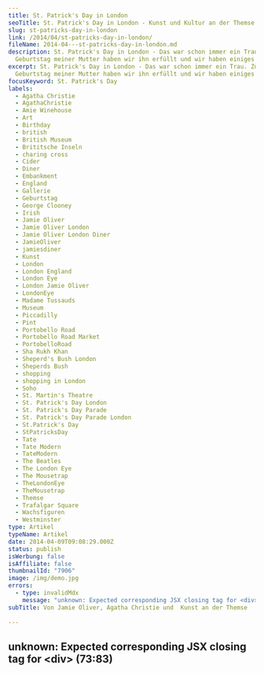 ```yaml
---
title: St. Patrick's Day in London
seoTitle: St. Patrick's Day in London - Kunst und Kultur an der Themse
slug: st-patricks-day-in-london
link: /2014/04/st-patricks-day-in-london/
fileName: 2014-04---st-patricks-day-in-london.md
description: St. Patrick's Day in London - Das war schon immer ein Trau. Zum
  Geburtstag meiner Mutter haben wir ihn erfüllt und wir haben einiges erlebt!
excerpt: St. Patrick's Day in London - Das war schon immer ein Trau. Zum
  Geburtstag meiner Mutter haben wir ihn erfüllt und wir haben einiges erlebt!
focusKeyword: St. Patrick's Day
labels:
  - Agatha Christie
  - AgathaChristie
  - Amie Winehouse
  - Art
  - Birthday
  - british
  - British Museum
  - Brititsche Inseln
  - charing cross
  - Cider
  - Diner
  - Embankment
  - England
  - Gallerie
  - Geburtstag
  - George Clooney
  - Irish
  - Jamie Oliver
  - Jamie Oliver London
  - Jamie Oliver London Diner
  - JamieOliver
  - jamiesdiner
  - Kunst
  - London
  - London England
  - London Eye
  - London Jamie Oliver
  - LondonEye
  - Madame Tussauds
  - Museum
  - Piccadilly
  - Pint
  - Portobello Road
  - Portobello Road Market
  - PortobelloRoad
  - Sha Rukh Khan
  - Sheperd's Bush London
  - Sheperds Bush
  - shopping
  - shopping in London
  - Soho
  - St. Martin's Theatre
  - St. Patrick's Day London
  - St. Patrick's Day Parade
  - St. Patrick's Day Parade London
  - St.Patrick's Day
  - StPatricksDay
  - Tate
  - Tate Modern
  - TateModern
  - The Beatles
  - The London Eye
  - The Mousetrap
  - TheLondonEye
  - TheMousetrap
  - Themse
  - Trafalgar Square
  - Wachsfiguren
  - Westminster
type: Artikel
typeName: Artikel
date: 2014-04-09T09:08:29.000Z
status: publish
isWerbung: false
isAffiliate: false
thumbnailId: "7906"
image: /img/demo.jpg
errors:
  - type: invalidMdx
    message: "unknown: Expected corresponding JSX closing tag for <div> (73:83)"
subTitle: Von Jamie Oliver, Agatha Christie und  Kunst an der Themse
  
---
```


## unknown: Expected corresponding JSX closing tag for &lt;div> (73:83)

<!--
**In diesem Jahr hatten wir uns für den Geburtstag meiner Mutter am St.
Patrick's Day was ganz Besonderes ausgedacht.**

4 Flüge nach London waren schnell gebucht. Wir trafen bereits am 15. März ein,
so hatten wir genügend Zeit, uns auf dem
[Portobello Road Market](http://www.portobelloroad.co.uk/) noch mit
standesgemäßen Outfits für den großen Tag einzudecken. Am Abend des ersten Tages
ging es dann nach Soho.

Für den zweiten Tag hatte ich Karten für Madame Tussauds besorgt. Bis jetzt
hatte ich es noch bei keinem London-Aufenthalt geschafft, dort einzukehren. Gut,
dass wir es uns dieses Mal endlich fest vorgenommen hatten, denn es hat sich
sehr gelohnt. Ihr könnt Euch nicht vorstellen, was für tolle Fotos man dort
machen kann!

![Mit Wolverine](http://cardamonchai.files.wordpress.com/2014/04/tussauds-261.jpg?w=199 "[ ](https://www.flickr.com/photos/99929697@N07/sets/72157643221992364/)  Mit Wolverine")

Die Eintrittspreise für das Wachsfigurenkabinett kommen einem im erstem Moment
hoch vor, sind aber auf jeden Fall gerechtfertigt, denn der Besuch dort ist
wirklich ein Erlebnis. Kleiner Tipp meinerseits: Wie bei sehr vielen
Attraktionen im Vereinten Königreich spart man sich einiges, wenn man im Voraus
online bucht. In diesem Fall sind das ganze 25%. Bucht man gleichzeitig mehrere
"London Attractions" sind es sogar bis zu 40%.

## St. Patrick's Day am Trafagar Square

Im Anschluss fuhren wir zum Trafalgar Square, um uns die St. Patrick's Day
Parade (die findet in London einen Tag vor dem St. Patrick's Day statt)
anzusehen. Wir kamen gerade rechtzeitig dort an, um die
[Commitments](http://www.thecommitmentslondon.com/) live auf der Bühne zu
erleben.

Vom Trafalgar Square aus spazierten wir gemütlich an der Themse entlang und
machten entlang des Embankment noch das ein oder andere Foto. Nachdem wir den
Fluss ein ums andere Mal überquert hatten, um keine Perspektive zu verpassen,
gelangten wir schließlich zur Hauptanttraktion des Tages, dem
[Tate Modern](http://www.tate.org.uk/).

![Fernweh am London Eye](http://cardamonchai.files.wordpress.com/2014/04/13543507523_7cf0cfa41d.jpg?w=300 "[ ](https://www.flickr.com/photos/99929697@N07/sets/72157643221992364/)  Fernweh am London Eye")

Den Abend verbrachten wir in einer Kneipe in Sheperds Bush. Es gab richtig
leckeren Cider und weniger gutes Essen.

Nach einem ausgedehnten Geburtstagsfrühstück im Hotel begaben wir uns am Montag
zum [British Museum](https://www.britishmuseum.org/). Dort bewunderten wir vor
allem die Ägyptische und die Indianische Abteilung.

Gegen Mittag ging es dann nochmal zum Shoppen in die Stadt, bis die Schuhsolen
glühten und es Zeit für ein leckeres Mahl in
[Jamie Oliver's Pop Up Diner](http://www.jamieoliversdiner.com/) wurde. Ich
hatte einen unfassbar guten Fruchtcocktail und den besten Veggie-Burger, den ich
jemals zu mir genommen habe, kombiniert mit Avocado-Pommes.

![Joseph Beuys im Tate Modern ](http://cardamonchai.files.wordpress.com/2014/04/13544765734_8cf7d73e17.jpg?w=199 "[ ](https://www.flickr.com/photos/99929697@N07/sets/72157643221992364/)  Joseph Beuys im Tate Modern")

Das Abendprogramm hatte mein Vater organisiert. Es sollte ins Theater gehen.
[The Mousetrap](https://www.the-mousetrap.co.uk/Online/) von Agatha Christie
wird bereits seit 62 Jahren jeden Abend im St. Martin's Theatre in der West
Street (nähe Charing Cross) gespielt.

## Agatha Christie

Natürlich hatten wir meiner Mutter vorher nichts verraten. Wir gingen mit ihr
quer durch Soho, mein Vater erzählte, er hätte von einer interessanten Kneipe in
China Town gehört, in der er unbedingt ihren Geburtstag begehen wollte. Sie
(größter mir bekannter Agatha Christie Fan) staunte nicht schlecht, als er ihr
vor dem Theater plötzlich die Tickets in die Hand drückte, das könnt Ihr mir
glauben.

![Ganesha im British Museum](http://cardamonchai.files.wordpress.com/2014/04/13545359663_341bdc4734.jpg?w=300 "[ ](https://www.flickr.com/photos/99929697@N07/sets/72157643221992364/)  Ganesha im British Museum")

Fazit der Reise: Unsere Erwartungen wurden voll erfüllt und sogar noch
übertroffen. Ich habe ein paar tolle neue Stiefel, die wahrscheinlich jedes
Festival überleben werden, durfte den besten Burger der Welt kosten und bin
stolze Besitzerin von Fotos zusammen mit Jimi Hendrix, den Beatles, George
Clooney, Johnny Depp, Amy Winehouse, Shah Rukh Khan und vielen weiteren
Berühmtheiten. Wir durften einige der eindrucksvollsten Kunstwerke aller Zeiten
bewundern und sind bei dem tollen Wetter alle wunderbar knackig braun geworden.

London ist und bleibt meine Lieblingsstadt und ich werde ihr ganz sicher schon
bald wieder einen Besuch abstatten.

Im Anschluss gibt es ein paar Bilder aus dem Wachsfigurenkabinett zu sehen, die
komplette London-Galerie findet Ihr wie immer in meinem
[Flickr](https://www.flickr.com/photos/99929697@N07/sets/72157643221992364/).

_Eure Anne_ <div style="width: 45%; float: left;">

![Mit George Clooney](http://cardamonchai.files.wordpress.com/2014/04/tussauds-167.jpg?w=199 "[ ](https://www.flickr.com/photos/99929697@N07/sets/72157643221992364/)  Mit George Clooney")

</div><div style="width: 45%; float: left;">

![Mit Sha Rukh Khan](http://cardamonchai.files.wordpress.com/2014/04/tussauds-171.jpg?w=199 "[ ](https://www.flickr.com/photos/99929697@N07/sets/72157643221992364/)  Mit Sha Rukh Khan")

</div><div style="clear: both;"></div><div style="width: 45%; float: left;">

![Mit Oscar Wilde](http://cardamonchai.files.wordpress.com/2014/04/tussauds-216.jpg?w=199 "[ ](https://www.flickr.com/photos/99929697@N07/sets/72157643221992364/)  Mit Oscar Wilde")

</div><div style="width: 45%; float: left;">

![Mit Jimi Hendrix](http://cardamonchai.files.wordpress.com/2014/04/tussauds-240.jpg?w=199 "[ ](https://www.flickr.com/photos/99929697@N07/sets/72157643221992364/)  Mit Jimi Hendrix")

</div><div style="clear: both;"></div><div style="width: 45%; float: left;">

![Mit Muhammad Ali](http://cardamonchai.files.wordpress.com/2014/04/tussauds-201.jpg?w=199 "[ ](https://www.flickr.com/photos/99929697@N07/sets/72157643221992364/)  Mit Muhammad Ali")

</div><div style="width: 45%; float: left;">

![Mit Holly Golightly <3](http://cardamonchai.files.wordpress.com/2014/04/tussauds.jpg?w=300 "[ ](https://www.flickr.com/photos/99929697@N07/sets/72157643221992364/)  Mit Holly Golightly <3")

</div><div style="clear: both;"></div>

-->

  